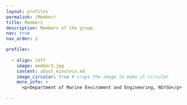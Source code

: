 ```yaml
---
layout: profiles
permalink: /Member/
title: Members
description: Members of the group
nav: true
nav_order: 3

profiles:
 
  - align: left
    image: member1.jpg
    content: about_einstein.md
    image_circular: true # crops the image to make it circular
    more_info: >
      <p>Department of Marine Enviroment and Engineering, NSYSU</p>
      
---
```


